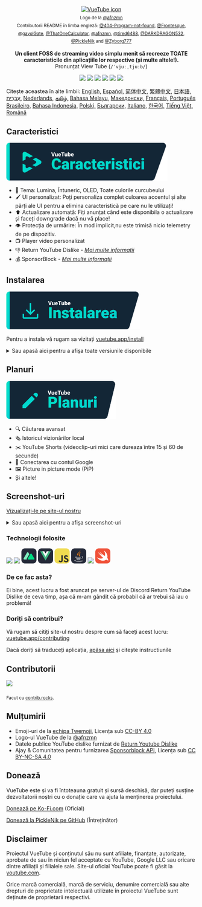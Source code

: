 <p align="center">
  <a href="https://vuetube.app/">
    <img src="https://cdn.discordapp.com/attachments/751596360108605500/980418672331988992/VueTube_Dark.svg" alt="VueTube icon" width="500"/>
  </a>
  </br>
  <sub>Logo de la <a href="https://github.com/afnzmn">@afnzmn</a></sub> </br>
  <sub>Contributorii README în limba engleză: <a href="https://github.com/404-Program-not-found">@404-Program-not-found</a>, <a href="https://github.com/Frontesque">@Frontesque</a>, <a href="https://github.com/gayolGate">@gayolGate</a>, <a href="https://github.com/ThatOneCalculator">@ThatOneCalculator</a>, <a href="https://github.com/afnzmn">@afnzmn</a>, <a href="https://github.com/tired6488">@tired6488</a>, <a href="https://github.com/DARKDRAGON532">@DARKDRAGON532</a>, <a href="https://github.com/PickleNik">@PickleNik</a> and <a href="https://github.com/Zyborg777">@Zyborg777</a></sub>
  </br>
  </br>
<strong>Un client FOSS de streaming video simplu menit să recreeze TOATE caracteristicile din aplicațiile lor respective (și multe altele!).</strong>
</br>
Pronunțat View Tube (<code>/ˈvjuːˌtjuːb/</code>)
</p>

<p align="center">
  <a href="https://github.com/VueTubeApp/VueTube/blob/main/LICENSE" alt="License"><img src="https://img.shields.io/github/license/VueTubeApp/VueTube"></img></a>
  <a href="https://github.com/VueTubeApp/VueTube/actions/workflows/ci.yml" alt="CI"><img src="https://github.com/VueTubeApp/VueTube/actions/workflows/ci.yml/badge.svg"></img></a>
  <a href="https://reddit.com/r/vuetube" alt="Reddit"><img src="https://img.shields.io/reddit/subreddit-subscribers/vuetube?label=r%2FVuetube&logo=reddit&logoColor=white"></img></a>
  <a href="https://t.me/VueTube" alt="Telegram"><img src="https://img.shields.io/endpoint?label=VueTube&url=https%3A%2F%2Ftelegram-badge-4mbpu8e0fit4.runkit.sh%2F%3Furl%3Dhttps%3A%2F%2Ft.me%2FVuetube"></img></a>
  <a href="https://discord.gg/7P8KJrdd5W" alt="Discord"><img src="https://img.shields.io/discord/946587366242533377?label=Discord&style=flat&logo=discord&logoColor=white"></img></a>
  <a href="https://twitter.com/VueTubeApp" alt="Twitter"><img src="https://img.shields.io/twitter/follow/VueTubeApp?label=Follow&style=flat&logo=twitter"></img></a>
</p>

Citește aceastea în alte limbii: [English,](readme.md) [Español,](readme.es.md) [简体中文,](readme.zh-hans.md) [繁體中文,](readme.zh-hant.md) [日本語,](readme.ja.md) [עִברִית,](readme.he.md) [Nederlands,](readme.nl.md) [தமிழ்,](readme.ta.md) [Bahasa Melayu,](readme.ms.md) [Македонски,](readme.mk.md) [Français,](readme.fr.md) [Português Brasileiro,](readme.pt-br.md) [Bahasa Indonesia,](readme.id.md) [Polski,](readme.pl.md) [Български,](readme.bg.md) [Italiano,](readme.it.md) [한국어,](readme.kr.md) [Tiếng Việt,](readme.vi.md) [Română](readme.ro.md)

## Caracteristici

<img src="./resources/readme-ro/Features.ro.svg" alt="VueTube icon" height="100"/>

- 🎨 Tema: Lumina, Întuneric, OLED, Toate culorile curcubeului
- 🖌️ UI personalizat: Poți personaliza complet culoarea accentul și alte părți ale UI pentru a elimina caracteristică pe care nu le utilizați!
- ⬆️ Actualizare automată: Fiți anunțat când este disponibila o actualizare și faceți downgrade dacă nu vă place!
- 👁️ Protecția de urmărire: În mod implicit,nu este trimisă nicio telemetry de pe dispozitiv.
- 📺 Player video personalizat
- 👎 Return YouTube Dislike - [_Mai multe informații_](https://returnyoutubedislike.com)
- 💰 SponsorBlock - [_Mai multe informații_](https://sponsor.ajay.app)

## Instalarea

<img src="./resources/readme-ro/Install.ro.svg" alt="VueTube icon" height="100"/>

Pentru a instala vă rugam sa vizitați [vuetube.app/install](https://www.vuetube.app/install)

<details>
  <summary>Sau apasă aici pentru a afișa toate versiunile disponibile</summary>
<br />

### Android

| <a href=https://nightly.link/VueTubeApp/VueTube/workflows/ci/main/android.zip><img id="im" width="200" src=./resources/getunstable.png></a> | <a href=https://github.com/VueTubeApp/VueTube/releases/download/0.3/VueTube-Canary-June-22-2022.apk><img id="im" width="200" src=./resources/getcanary.png></a> | <a href=https://vuetube.app/install><img id="im" width="200" src=./resources/getstable.png></a> |
| ------------------------------------------------------------------------------------------------------------------------------------------- | --------------------------------------------------------------------------------------------------------------------------------------------------------------- | ----------------------------------------------------------------------------------------------- |
| Destul de instabil, dar vei avea acess din timp la caracteristicii noi                                                                      | Mai puțin bug-uri decât instabil, având mai multe caracteristici decât stabile                                                                                  | Nu este disponibil încă                                                                         |

### iOS

| <a href=https://nightly.link/VueTubeApp/VueTube/workflows/ci/main/iOS.zip><img id="im" width="200" src=./resources/getunstable.png></a> | <a href=https://cdn.discordapp.com/attachments/949908267855921163/972164558930198528/VueTube-Canary-May-6-2022.ipa><img id="im" width="200" src=./resources/getcanary.png></a> | <a href=https://vuetube.app/install><img id="im" width="200" src=./resources/getstable.png></a> |
| --------------------------------------------------------------------------------------------------------------------------------------- | ------------------------------------------------------------------------------------------------------------------------------------------------------------------------------ | ----------------------------------------------------------------------------------------------- |
| Destul de instabil, dar vei avea acess din timp la caracteristicii noi                                                                  | Mai puțin bug-uri decât instabil, având mai multe caracteristici decât stabile                                                                                                 | Nu este disponibil încă                                                                         |

</details>

## Planuri

<img src="./resources/readme-ro/Plans.ro.svg" alt="VueTube icon" height="100"/>

- 🔍 Căutarea avansat
- 🗞️ Istoricul vizionărilor local
- ✂️ YouTube Shorts (videoclip-uri mici care dureaza între 15 și 60 de secunde)
- 🧑 Conectarea cu contul Google
- 🖼️ Picture in picture mode (PiP)
- Și altele!

## Screenshot-uri

[Vizualizați-le pe site-ul nostru](https://www.vuetube.app/info/screenshots)

<details>
  <summary> Sau apasă aici pentru a afișa screenshot-uri </summary>
<br />
  
<img src="https://vuetube.app/wtch.png" width="400">
<img src="https://vuetube.app/stng.png" width="400">
<img src="https://vuetube.app/srch.png" width="400">
     
</details>

### Technologii folosite

<a href="https://capacitorjs.com/solution/vue"><img src="https://cdn.discordapp.com/attachments/953538236716814356/955694368742834176/Capacitator-Dark.svg" height=40/></a> <a href="https://vuetifyjs.com/"><img src="https://cdn.discordapp.com/attachments/810799100940255260/973719873467342908/Vuetify-Dark.svg" height=40/></a> <a href="https://nuxtjs.org/"><img src="https://github.com/tandpfun/skill-icons/raw/main/icons/NuxtJS-Dark.svg" height=40/></a> <a href="https://vuejs.org/"><img src="https://github.com/tandpfun/skill-icons/raw/main/icons/VueJS-Dark.svg" height=40/></a> <a href="https://javascript.com/"><img src="https://github.com/tandpfun/skill-icons/raw/main/icons/JavaScript.svg" height=40/></a> <a href="https://java.com/"><img src="https://github.com/tandpfun/skill-icons/raw/main/icons/Java-Dark.svg" height=40/></a> <a href="https://gradle.com/"><img src="https://cdn.discordapp.com/attachments/810799100940255260/955691550560636958/Gradle.svg" height=40/></a> <a href="https://developer.apple.com/swift/"><img src="https://github.com/tandpfun/skill-icons/raw/main/icons/Swift.svg" height=40/></a>

### De ce fac asta?

Ei bine, acest lucru a fost aruncat pe server-ul de Discord Return YouTube Dislike de ceva timp, așa că m-am gândit că probabil că ar trebui să iau o problemă!

### Doriți să contribui?

Vă rugam să citiți site-ul nostru despre cum să faceți acest lucru: [vuetube.app/contributing](https://www.vuetube.app/contributing)

Dacă doriți să traduceți aplicația, [apăsa aici](/NUXT/plugins/languages) și citește instructiunile

## Contributorii

<a href="https://github.com/VueTubeApp/VueTube/graphs/contributors">
  <img src="https://contrib.rocks/image?repo=VueTubeApp/VueTube" />
</a>

<sub>Facut cu [contrib.rocks](https://contrib.rocks). </sub>

## Mulțumirii

- Emoji-uri de la [echipa Twemoji](https://twemoji.twitter.com/), Licența sub [CC-BY 4.0](https://creativecommons.org/licenses/by/4.0/)
- Logo-ul VueTube de la [@afnzmn](https://github.com/afnzmn)
- Datele publice YouTube dislike furnizat de [Return Youtube Dislike](https://returnyoutubedislike.com)
- Ajay & Comunitatea pentru furnizarea [Sponsorblock API](https://sponsor.ajay.app), Licența sub [CC BY-NC-SA 4.0](https://creativecommons.org/licenses/by-nc-sa/4.0/)

## Donează

VueTube este și va fi întoteauna gratuit și sursă deschisă, dar puteți susține dezvoltatorii noștri cu o donație care va ajuta la menținerea proiectului.

[Donează pe Ko-Fi.com](https://ko-fi.com/vuetube) (Oficial)

[Donează la PickleNik pe GitHub](https://github.com/sponsors/PickleNik) (Întreținător)

## Disclaimer

Proiectul VueTube și conținutul său nu sunt afiliate, finanțate, autorizate, aprobate de sau în niciun fel acceptate cu YouTube, Google LLC sau oricare dintre afiliații și filialele sale. Site-ul oficial YouTube poate fi găsit la [youtube.com](https://www.youtube.com).

Orice marcă comercială, marcă de serviciu, denumire comercială sau alte drepturi de proprietate intelectuală utilizate în proiectul VueTube sunt deținute de proprietarii respectivi.
